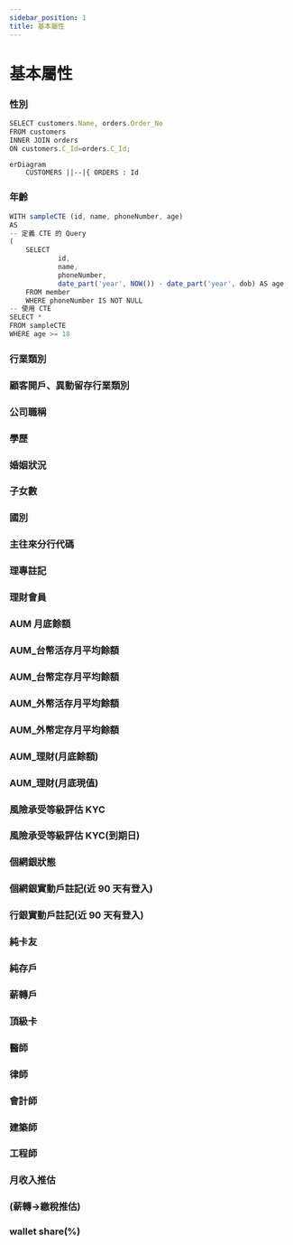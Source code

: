 ```yaml
---
sidebar_position: 1
title: 基本屬性
---
```


# 基本屬性

### 性別

```jsx title="男性/女性(※ 此處可以多撰寫一些業務邏輯定義)" showLineNumbers
SELECT customers.Name, orders.Order_No
FROM customers
INNER JOIN orders
ON customers.C_Id=orders.C_Id;
```

```mermaid
erDiagram
    CUSTOMERS ||--|{ ORDERS : Id
```

### 年齡
```jsx title="年齡" showLineNumbers
WITH sampleCTE (id, name, phoneNumber, age)
AS
-- 定義 CTE 的 Query
(
    SELECT
			id,
			name,
			phoneNumber,
			date_part('year', NOW()) - date_part('year', dob) AS age
    FROM member
    WHERE phoneNumber IS NOT NULL
-- 使用 CTE
SELECT *
FROM sampleCTE
WHERE age >= 18
``` 

### 行業類別

### 顧客開戶、異動留存行業類別

### 公司職稱

### 學歷

### 婚姻狀況

### 子女數

### 國別

### 主往來分行代碼

### 理專註記

### 理財會員

### AUM 月底餘額

### AUM_台幣活存月平均餘額

### AUM_台幣定存月平均餘額

### AUM_外幣活存月平均餘額
### AUM_外幣定存月平均餘額
### AUM_理財(月底餘額)
### AUM_理財(月底現值)

### 風險承受等級評估 KYC

### 風險承受等級評估 KYC(到期日)

### 個網銀狀態

### 個網銀實動戶註記(近 90 天有登入)

### 行銀實動戶註記(近 90 天有登入)

### 純卡友

### 純存戶

### 薪轉戶

### 頂級卡

### 醫師

### 律師

### 會計師

### 建築師

### 工程師

### 月收入推估

### (薪轉->繳稅推估)

### wallet share(%)
